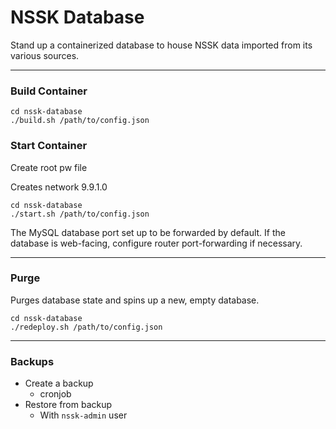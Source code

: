 # NSSK Database

Stand up a containerized database to house NSSK data imported from its various sources.

---

### Build Container

```
cd nssk-database
./build.sh /path/to/config.json
```

### Start Container

Create root pw file

Creates network 9.9.1.0



```
cd nssk-database
./start.sh /path/to/config.json
```

The MySQL database port set up to be forwarded by default.
If the database is web-facing, configure router port-forwarding if necessary.

---

### Purge

Purges database state and spins up a new, empty database.

```
cd nssk-database
./redeploy.sh /path/to/config.json
```

---

### Backups

* Create a backup
  * cronjob
* Restore from backup
  * With `nssk-admin` user
